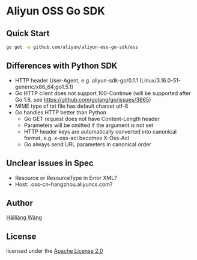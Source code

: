 Aliyun OSS Go SDK
=================

Quick Start
-----------

```bash
go get -u github.com/aliyun/aliyun-oss-go-sdk/oss
```

Differences with Python SDK
---------------------------

* HTTP header User-Agent, e.g. aliyun-sdk-go/0.1.1 (Linux/3.16.0-51-generic/x86_64;go1.5.1)
* Go HTTP client does not support 100-Continue (will be supported after Go 1.6, see https://github.com/golang/go/issues/3665)
* MIME type of txt file has default charset utf-8
* Go handles HTTP better than Python
  - Go GET request does not have Content-Length header
  - Parameters will be omitted if the argument is not set
  - HTTP header keys are automatically converted into canonical format, e.g.
    x-oss-acl becomes X-Oss-Acl
  - Go always send URL parameters in canonical order

Unclear issues in Spec
----------------------

* Resource or ResourceType in Error XML?
* Host: <bucketname>.oss-cn-hangzhou.aliyuncs.com?

Author
------

[Hǎiliàng Wáng](https://github.com/h12w)

## License

licensed under the [Apache License 2.0](https://www.apache.org/licenses/LICENSE-2.0.html)
